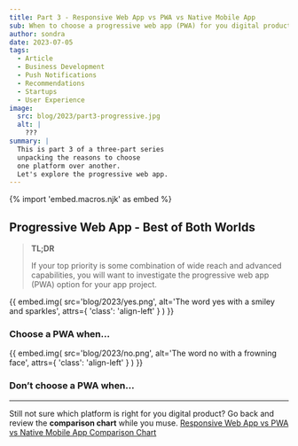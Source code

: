 ```yaml
---
title: Part 3 - Responsive Web App vs PWA vs Native Mobile App
sub: When to choose a progressive web app (PWA) for you digital product
author: sondra
date: 2023-07-05
tags:
  - Article
  - Business Development
  - Push Notifications
  - Recommendations
  - Startups
  - User Experience
image:
  src: blog/2023/part3-progressive.jpg
  alt: |
    ???
summary: |
  This is part 3 of a three-part series
  unpacking the reasons to choose
  one platform over another.
  Let's explore the progressive web app.
---
```

{% import 'embed.macros.njk' as embed %}

## Progressive Web App - Best of Both Worlds

> **TL;DR**
>
> If your top priority is some combination of wide reach and
> advanced capabilities, you will want to investigate the
> progressive web app (PWA) option for your app project.

{{ embed.img(
  src='blog/2023/yes.png',
  alt='The word yes with a smiley and sparkles',
  attrs={
    'class': 'align-left'
  }
) }}

### Choose a PWA when…

{{ embed.img(
  src='blog/2023/no.png',
  alt='The word no with a frowning face',
  attrs={
    'class': 'align-left'
  }
) }}

### Don’t choose a PWA when…


____
Still not sure which platform is right for you digital product? Go back and review the **comparison chart** while you muse.
[Responsive Web App vs PWA vs Native Mobile App Comparison Chart](/2023/05/05/web-pwa-native-RWA1/#what-are-rwas%2C-pwas%2C-and-native-mobile-apps%3F)
